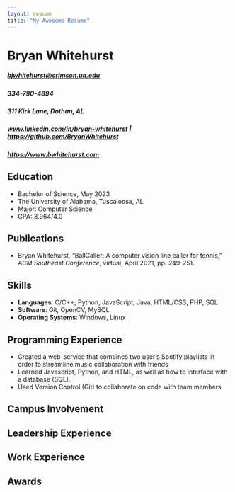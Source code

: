 ```yaml
---
layout: resume
title: "My Awesome Resume"
---
```


# Bryan Whitehurst
##### bjwhitehurst@crimson.ua.edu
##### 334-790-4894
##### 311 Kirk Lane, Dothan, AL
##### www.linkedin.com/in/bryan-whitehurst | https://github.com/BryanWhitehurst
##### https://www.bwhitehurst.com 

## **Education**
- Bachelor of Science, May 2023
- The University of Alabama, Tuscaloosa, AL 
- Major: Computer Science
- GPA: 3.964/4.0	

## **Publications**
- 	Bryan Whitehurst, “BallCaller: A computer vision line caller for tennis,” *ACM Southeast Conference*, virtual, April 2021, pp. 249-251.
## **Skills**
- **Languages**: C/C++, Python, JavaScript, Java, HTML/CSS, PHP, SQL
- **Software**: Git, OpenCV, MySQL
- **Operating Systems**: Windows, Linux

## **Programming Experience**
- Created a web-service that combines two user’s Spotify playlists in order to streamline music collaboration with friends
- Learned Javascript, Python, and HTML, as well as how to interface with a database (SQL).
- Used Version Control (Git) to collaborate on code with team members

## **Campus Involvement**
## **Leadership Experience**
## **Work Experience**
## **Awards**
